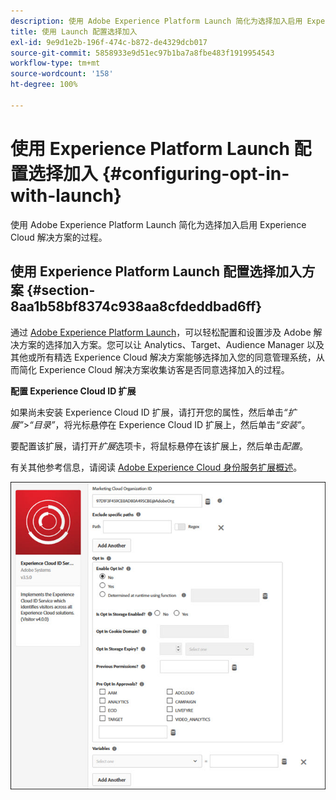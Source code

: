 ```yaml
---
description: 使用 Adobe Experience Platform Launch 简化为选择加入启用 Experience Cloud 解决方案的过程。
title: 使用 Launch 配置选择加入
exl-id: 9e9d1e2b-196f-474c-b872-de4329dcb017
source-git-commit: 5858933e9d51ec97b1ba7a8fbe483f1919954543
workflow-type: tm+mt
source-wordcount: '158'
ht-degree: 100%

---
```


# 使用 Experience Platform Launch 配置选择加入 {#configuring-opt-in-with-launch}

使用 Adobe Experience Platform Launch 简化为选择加入启用 Experience Cloud 解决方案的过程。

## 使用 Experience Platform Launch 配置选择加入方案 {#section-8aa1b58bf8374c938aa8cfdeddbad6ff}

通过 [Adobe Experience Platform Launch](https://experienceleague.adobe.com/docs/experience-platform/tags/home.html)，可以轻松配置和设置涉及 Adobe 解决方案的选择加入方案。您可以让 Analytics、Target、Audience Manager 以及其他或所有精选 Experience Cloud 解决方案能够选择加入您的同意管理系统，从而简化 Experience Cloud 解决方案收集访客是否同意选择加入的过程。

**配置 Experience Cloud ID 扩展**

如果尚未安装 Experience Cloud ID 扩展，请打开您的属性，然后单击&#x200B;*“扩展”*>*“目录”*，将光标悬停在 Experience Cloud ID 扩展上，然后单击&#x200B;*“安装”*。

要配置该扩展，请打开&#x200B;*扩展*&#x200B;选项卡，将鼠标悬停在该扩展上，然后单击&#x200B;*配置*。

有关其他参考信息，请阅读 [Adobe Experience Cloud 身份服务扩展概述](https://experienceleague.adobe.com/docs/experience-platform/tags/extensions/client/id-service/overview.html)。

![](assets/optin-launch.jpg)
